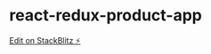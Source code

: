 # react-redux-product-app

[Edit on StackBlitz ⚡️](https://stackblitz.com/edit/react-redux-product-app)